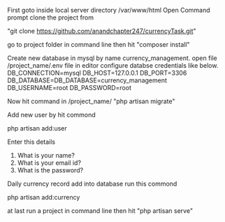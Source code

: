 
First goto inside local server directory /var/www/html
Open Command prompt clone the project from

"git clone https://github.com/anandchapter247/currencyTask.git"


go to project folder in command line then hit 
"composer install"

Create new database in mysql by name currency_management.
open file /project_name/.env file in editor configure
databse credentials like below. DB_CONNECTION=mysql DB_HOST=127.0.0.1 DB_PORT=3306 DB_DATABASE=DB_DATABASE=currency_management DB_USERNAME=root DB_PASSWORD=root


Now hit command in /project_name/ 
"php artisan migrate"


Add new user by hit commond  

php artisan add:user

Enter this details
1) What is your name?
2) What is your email id?
3) What is the password?

Daily currency record add into database run this commond

php artisan add:currency

at last run a project in command line then hit 
"php artisan serve" 



